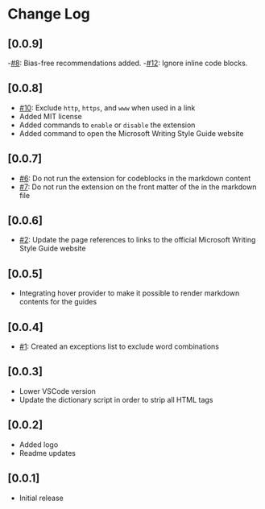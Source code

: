 # Change Log

## [0.0.9]

-[#8](https://github.com/estruyf/vscode-microsoft-writingstyleguide/issues/8): Bias-free recommendations added.
-[#12](https://github.com/estruyf/vscode-microsoft-writingstyleguide/issues/12): Ignore inline code blocks.

## [0.0.8]

- [#10](https://github.com/estruyf/vscode-microsoft-writingstyleguide/issues/10): Exclude `http`, `https`, and `www` when used in a link
- Added MIT license
- Added commands to `enable` or `disable` the extension
- Added command to open the Microsoft Writing Style Guide website

## [0.0.7]

- [#6](https://github.com/estruyf/vscode-microsoft-writingstyleguide/issues/6): Do not run the extension for codeblocks in the markdown content
- [#7](https://github.com/estruyf/vscode-microsoft-writingstyleguide/issues/7): Do not run the extension on the front matter of the in the markdown file

## [0.0.6]

- [#2](https://github.com/estruyf/vscode-microsoft-writingstyleguide/issues/2): Update the page references to links to the official Microsoft Writing Style Guide website

## [0.0.5]

- Integrating hover provider to make it possible to render markdown contents for the guides

## [0.0.4]

- [#1](https://github.com/estruyf/vscode-microsoft-writingstyleguide/issues/1): Created an exceptions list to exclude word combinations

## [0.0.3]

- Lower VSCode version
- Update the dictionary script in order to strip all HTML tags

## [0.0.2]

- Added logo
- Readme updates

## [0.0.1]

- Initial release